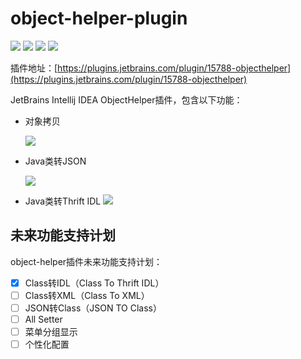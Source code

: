 # object-helper-plugin
![](https://img.shields.io/badge/version-v1.2.1-blue)
![](https://img.shields.io/badge/license-Apache%202-red)
![](https://img.shields.io/badge/size-36.54%20kB-yellowgreen)
![](https://img.shields.io/badge/download-1.1k-green)

插件地址：[https://plugins.jetbrains.com/plugin/15788-objecthelper](https://plugins.jetbrains.com/plugin/15788-objecthelper)

JetBrains Intellij IDEA ObjectHelper插件，包含以下功能：

- 对象拷贝

  ![](https://image.bigcoder.cn/7fce876e-fa94-4780-bb14-584068c35963.gif)

- Java类转JSON
  
  ![](https://image.bigcoder.cn/20210227223302.gif)
  
- Java类转Thrift IDL
  ![](https://image.bigcoder.cn/6eee7a02-8e4e-4f11-9b8c-81d661a920c5.gif)
  
## 未来功能支持计划

object-helper插件未来功能支持计划：

- [x] Class转IDL（Class To Thrift IDL）
- [ ] Class转XML（Class To XML）
- [ ] JSON转Class（JSON TO Class）
- [ ] All Setter
- [ ] 菜单分组显示
- [ ] 个性化配置